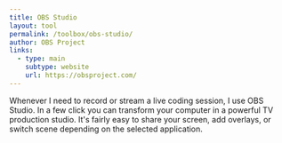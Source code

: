 ```yaml
---
title: OBS Studio
layout: tool
permalink: /toolbox/obs-studio/
author: OBS Project
links:
  - type: main
    subtype: website
    url: https://obsproject.com/
---
```


Whenever I need to record or stream a live coding session, I use OBS Studio.
In a few click you can transform your computer in a powerful TV production studio.
It's fairly easy to share your screen, add overlays, or switch scene depending on the selected application. 
<!--more-->

